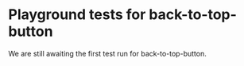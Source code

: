 # Playground tests for back-to-top-button
We are still awaiting the first test run for back-to-top-button.
